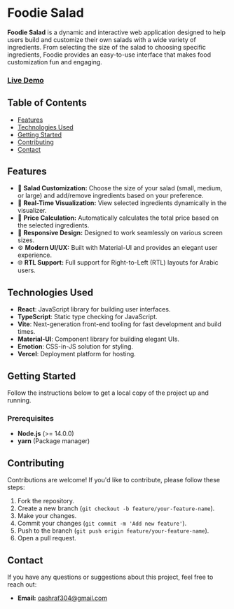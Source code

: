 # Foodie Salad

**Foodie Salad** is a dynamic and interactive web application designed to help users build and customize their own salads with a wide variety of ingredients. From selecting the size of the salad to choosing specific ingredients, Foodie provides an easy-to-use interface that makes food customization fun and engaging.

### [Live Demo](https://foodie-two-pi.vercel.app/)

## Table of Contents

- [Features](#features)
- [Technologies Used](#technologies-used)
- [Getting Started](#getting-started)
- [Contributing](#contributing)
- [Contact](#contact)

## Features

- 🥗 **Salad Customization:** Choose the size of your salad (small, medium, or large) and add/remove ingredients based on your preference.
- 🎨 **Real-Time Visualization:** View selected ingredients dynamically in the visualizer.
- 🧮 **Price Calculation:** Automatically calculates the total price based on the selected ingredients.
- 🔄 **Responsive Design:** Designed to work seamlessly on various screen sizes.
- ⚙️ **Modern UI/UX:** Built with Material-UI and provides an elegant user experience.
- 🌐 **RTL Support:** Full support for Right-to-Left (RTL) layouts for Arabic users.

## Technologies Used

- **React**: JavaScript library for building user interfaces.
- **TypeScript**: Static type checking for JavaScript.
- **Vite**: Next-generation front-end tooling for fast development and build times.
- **Material-UI**: Component library for building elegant UIs.
- **Emotion**: CSS-in-JS solution for styling.
- **Vercel**: Deployment platform for hosting.

## Getting Started

Follow the instructions below to get a local copy of the project up and running.

### Prerequisites

- **Node.js** (>= 14.0.0)
- **yarn** (Package manager)

## Contributing

Contributions are welcome! If you'd like to contribute, please follow these steps:

1. Fork the repository.
2. Create a new branch (`git checkout -b feature/your-feature-name`).
3. Make your changes.
4. Commit your changes (`git commit -m 'Add new feature'`).
5. Push to the branch (`git push origin feature/your-feature-name`).
6. Open a pull request.

## Contact

If you have any questions or suggestions about this project, feel free to reach out:

- **Email:** [oashraf304@gmail.com](mailto:oashraf304@gmail.com)
